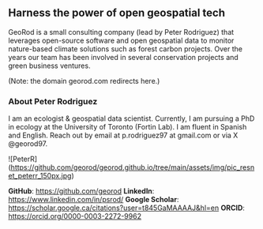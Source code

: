 ## Harness the power of open geospatial tech

GeoRod is a small consulting company (lead by Peter Rodriguez) that leverages open-source software and open geospatial data to monitor nature-based climate solutions such as forest carbon projects. Over the years our team has been involved in several conservation projects and green business ventures.

(Note: the domain georod.com redirects here.)

### About Peter Rodriguez

I am an ecologist & geospatial data scientist. Currently, I am pursuing a PhD in ecology at the University of Toronto (Fortin Lab). I am fluent in Spanish and English. Reach out by email at p.rodriguez97 at gmail.com or via X @georod97.

![PeterR] (https://github.com/georod/georod.github.io/tree/main/assets/img/pic_resnet_peterr_150px.jpg)

**GitHub**: https://github.com/georod
**LinkedIn**: https://www.linkedin.com/in/psrod/
**Google Scholar**: https://scholar.google.ca/citations?user=t845GaMAAAAJ&hl=en
**ORCID**: https://orcid.org/0000-0003-2272-9962
